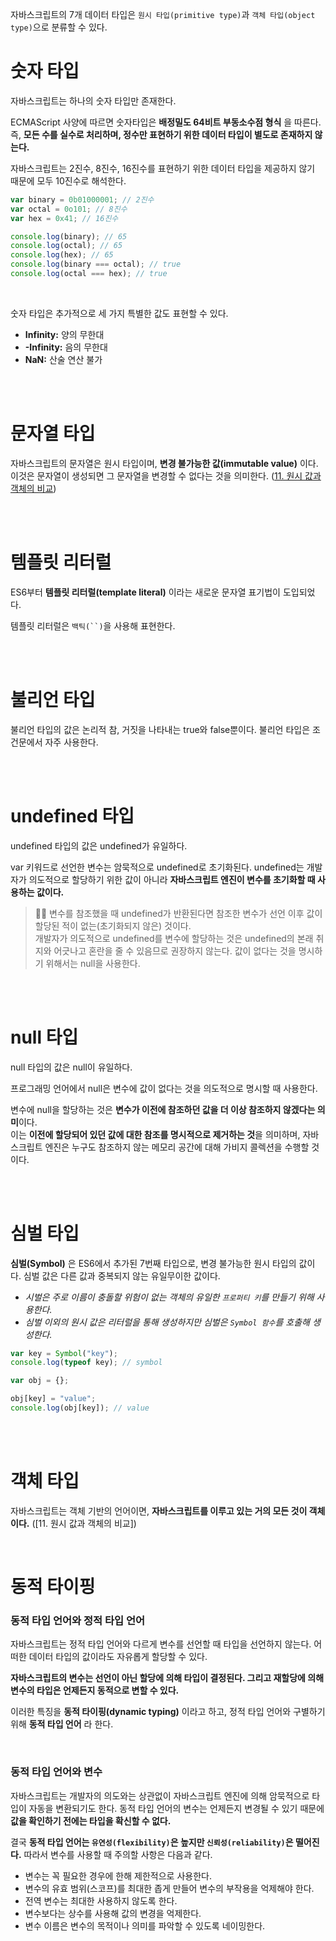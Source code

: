 자바스크립트의 7개 데이터 타입은 `원시 타입(primitive type)`과 `객체 타입(object type)`으로 분류할 수 있다.

# 숫자 타입

자바스크립트는 하나의 숫자 타입만 존재한다.

ECMAScript 사양에 따르면 숫자타입은 **배정밀도 64비트 부동소수점 형식** 을 따른다.<br>
즉, **모든 수를 실수로 처리하며, 정수만 표현하기 위한 데이터 타입이 별도로 존재하지 않는다.**

자바스크립트는 2진수, 8진수, 16진수를 표현하기 위한 데이터 타입을 제공하지 않기 때문에 모두 10진수로 해석한다.

```jsx
var binary = 0b01000001; // 2진수
var octal = 0o101; // 8진수
var hex = 0x41; // 16진수

console.log(binary); // 65
console.log(octal); // 65
console.log(hex); // 65
console.log(binary === octal); // true
console.log(octal === hex); // true
```

<br>

숫자 타입은 추가적으로 세 가지 특별한 값도 표현할 수 있다.

-   **Infinity:** 양의 무한대
-   **-Infinity:** 음의 무한대
-   **NaN:** 산술 연산 불가

<br><br>

# 문자열 타입

자바스크립트의 문자열은 원시 타입이며, **변경 불가능한 값(immutable value)** 이다. 이것은 문자열이 생성되면 그 문자열을 변경할 수 없다는 것을 의미한다. ([11. 원시 값과 객체의 비교]())

<br><br>

# 템플릿 리터럴

ES6부터 **템플릿 리터럴(template literal)** 이라는 새로운 문자열 표기법이 도입되었다.

템플릿 리터럴은 ` 백틱(``) `을 사용해 표현한다.

<br><br>

# 불리언 타입

불리언 타입의 값은 논리적 참, 거짓을 나타내는 true와 false뿐이다. 불리언 타입은 조건문에서 자주 사용한다.

<br><br>

# undefined 타입

undefined 타입의 값은 undefined가 유일하다.

var 키워드로 선언한 변수는 암묵적으로 undefined로 초기화된다. undefined는 개발자가 의도적으로 할당하기 위한 값이 아니라 **자바스크립트 엔진이 변수를 초기화할 때 사용하는 값이다.**

> ✍🏻 변수를 참조했을 때 undefined가 반환된다면 참조한 변수가 선언 이후 값이 할당된 적이 없는(초기화되지 않은) 것이다.<br>
> 개발자가 의도적으로 undefined를 변수에 할당하는 것은 undefined의 본래 취지와 어긋나고 혼란을 줄 수 있음므로 권장하지 않는다. 값이 없다는 것을 명시하기 위해서는 null을 사용한다.

<br><br>

# null 타입

null 타입의 값은 null이 유일하다.

프로그래밍 언어에서 null은 변수에 값이 없다는 것을 의도적으로 명시할 때 사용한다.

변수에 null을 할당하는 것은 **변수가 이전에 참조하던 값을 더 이상 참조하지 않겠다는 의미**이다.<br>이는 **이전에 할당되어 있던 값에 대한 참조를 명시적으로 제거하는 것**을 의미하며, 자바스크립트 엔진은 누구도 참조하지 않는 메모리 공간에 대해 가비지 콜렉션을 수행할 것이다.

<br><br>

# 심벌 타입

**심벌(Symbol)** 은 ES6에서 추가된 7번째 타입으로, 변경 불가능한 원시 타입의 값이다. 심벌 값은 다른 값과 중복되지 않는 유일무이한 값이다.

-   _시벌은 주로 이름이 충돌할 위험이 없는 객체의 유일한 `프로퍼티 키`를 만들기 위해 사용한다._
-   _심벌 이외의 원시 값은 리터럴을 통해 생성하지만 심벌은 `Symbol 함수`를 호출해 생성한다._

```jsx
var key = Symbol("key");
console.log(typeof key); // symbol

var obj = {};

obj[key] = "value";
console.log(obj[key]); // value
```

<br><br>

# 객체 타입

자바스크립트는 객체 기반의 언어이면, **자바스크립트를 이루고 있는 거의 모든 것이 객체이다.** ([11. 원시 값과 객체의 비교])

<br>

# 동적 타이핑

### 동적 타입 언어와 정적 타입 언어

자바스크립트는 정적 타입 언어와 다르게 변수를 선언할 때 타입을 선언하지 않는다. 어떠한 데이터 타입의 값이라도 자유롭게 할당할 수 있다.

**자바스크립트의 변수는 선언이 아닌 할당에 의해 타입이 결정된다. 그리고 재할당에 의해 변수의 타입은 언제든지 동적으로 변할 수 있다.**

이러한 특징을 **동적 타이핑(dynamic typing)** 이라고 하고, 정적 타입 언어와 구별하기 위해 **동적 타입 언어** 라 한다.

<br>

### 동적 타입 언어와 변수

자바스크립트는 개발자의 의도와는 상관없이 자바스크립트 엔진에 의해 암묵적으로 타입이 자동을 변환되기도 한다. 동적 타입 언어의 변수는 언제든지 변경될 수 있기 때문에 **값을 확인하기 전에는 타입을 확신할 수 없다.**

결국 **동적 타입 언어는 `유연성(flexibility)`은 높지만 `신뢰성(reliability)`은 떨어진다.** 따라서 변수를 사용할 때 주의할 사항은 다음과 같다.

-   변수는 꼭 필요한 경우에 한해 제한적으로 사용한다.
-   변수의 유효 범위(스코프)를 최대한 좁게 만들어 변수의 부작용을 억제해야 한다.
-   전역 변수는 최대한 사용하지 않도록 한다.
-   변수보다는 상수를 사용해 값의 변경을 억제한다.
-   변수 이름은 변수의 목적이나 의미를 파악할 수 있도록 네이밍한다.
